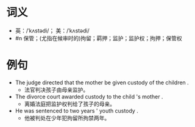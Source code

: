 # 词义
- 英：/ˈkʌstədi/； 美：/ˈkʌstədi/
- #n 保管；(尤指在候审时的)拘留；羁押；监护；监护权；拘押；保管权
# 例句
- The judge directed that the mother be given custody of the children .
	- 法官判决孩子由母亲监护。
- The divorce court awarded custody to the child 's mother .
	- 离婚法庭把监护权判给了孩子的母亲。
- He was sentenced to two years ' youth custody .
	- 他被判处在少年犯拘留所拘禁两年。
